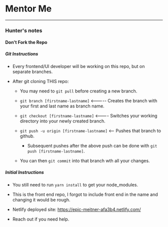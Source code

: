 # Mentor Me 
___

### Hunter's notes
#### Don't **Fork** the Repo
##### Git Instructions

- Every frontend/UI developer will be working on this repo, but on separate branches.

- After git cloning THIS repo:
   
   - You may need to `git pull` before creating a new branch.
   
  - `git branch [firstname-lastname]` <-----  Creates the branch with your first and last name as branch name. 
     
  - `git checkout [firstname-lastname]` <---- Switches your working directory into your newly created branch.
  
  - `git push -u origin [firstname-lastname]` <-- Pushes that branch to github.

      - Subsequent pushes after the above push can be done with `git push [firstname-lastname]`.
   
   - You can then `git commit` into that branch wth all your changes.

##### Initial Instructions
- You still need to run `yarn install` to get your node_modules.

- This is the front end repo, I forgot to include front end in the name and changing it would be rough. 

- Netlify deployed site: https://epic-meitner-afa3b4.netlify.com/

- Reach out if you need help.

